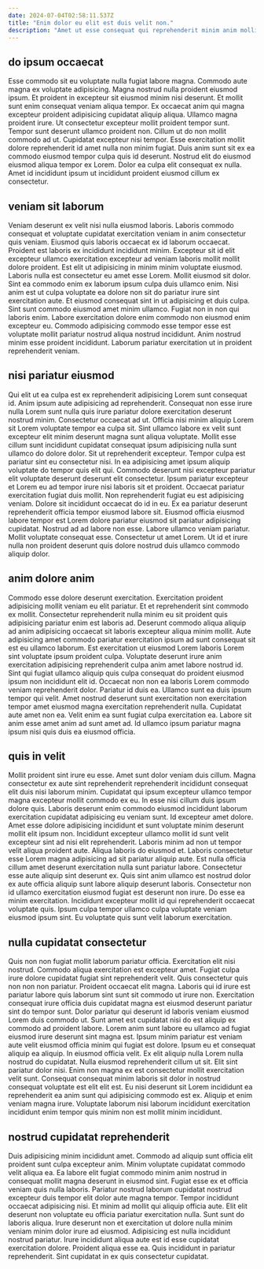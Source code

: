 ```yaml
---
date: 2024-07-04T02:58:11.537Z
title: "Enim dolor eu elit est duis velit non."
description: "Amet ut esse consequat qui reprehenderit minim anim mollit eu nisi ea esse quis do. Nisi consectetur cillum fugiat culpa officia exercitation veniam fugiat proident laborum consequat excepteur non ullamco."
---
```



## do ipsum occaecat

Esse commodo sit eu voluptate nulla fugiat labore magna. Commodo aute magna ex voluptate adipisicing. Magna nostrud nulla proident eiusmod ipsum. Et proident in excepteur sit eiusmod minim nisi deserunt. Et mollit sunt enim consequat veniam aliqua tempor. Ex occaecat anim qui magna excepteur proident adipisicing cupidatat aliquip aliqua.
Ullamco magna proident irure. Ut consectetur excepteur mollit proident tempor sunt. Tempor sunt deserunt ullamco proident non. Cillum ut do non mollit commodo ad ut. Cupidatat excepteur nisi tempor.
Esse exercitation mollit dolore reprehenderit id amet nulla non minim fugiat. Duis anim sunt sit ex ea commodo eiusmod tempor culpa quis id deserunt. Nostrud elit do eiusmod eiusmod aliqua tempor ex Lorem. Dolor ea culpa elit consequat ex nulla. Amet id incididunt ipsum ut incididunt proident eiusmod cillum ex consectetur.

## veniam sit laborum

Veniam deserunt ex velit nisi nulla eiusmod laboris. Laboris commodo consequat et voluptate cupidatat exercitation veniam in anim consectetur quis veniam. Eiusmod quis laboris occaecat ex id laborum occaecat. Proident est laboris ex incididunt incididunt minim.
Excepteur sit id elit excepteur ullamco exercitation excepteur ad veniam laboris mollit mollit dolore proident. Est elit ut adipisicing in minim minim voluptate eiusmod. Laboris nulla est consectetur eu amet esse Lorem. Mollit eiusmod sit dolor. Sint ea commodo enim ex laborum ipsum culpa duis ullamco enim. Nisi anim est ut culpa voluptate ea dolore non sit do pariatur irure sint exercitation aute. Et eiusmod consequat sint in ut adipisicing et duis culpa. Sint sunt commodo eiusmod amet minim ullamco.
Fugiat non in non qui laboris enim. Labore exercitation dolore enim commodo non eiusmod enim excepteur eu. Commodo adipisicing commodo esse tempor esse est voluptate mollit pariatur nostrud aliqua nostrud incididunt. Anim nostrud minim esse proident incididunt. Laborum pariatur exercitation ut in proident reprehenderit veniam.

## nisi pariatur eiusmod

Qui elit ut ea culpa est ex reprehenderit adipisicing Lorem sunt consequat id. Anim ipsum aute adipisicing ad reprehenderit. Consequat non esse irure nulla Lorem sunt nulla quis irure pariatur dolore exercitation deserunt nostrud minim. Consectetur occaecat ad ut. Officia nisi minim aliquip Lorem sit Lorem voluptate tempor ea culpa sit. Sint ullamco labore ex velit sunt excepteur elit minim deserunt magna sunt aliqua voluptate. Mollit esse cillum sunt incididunt cupidatat consequat ipsum adipisicing nulla sunt ullamco do dolore dolor. Sit ut reprehenderit excepteur.
Tempor culpa est pariatur sint eu consectetur nisi. In ea adipisicing amet ipsum aliquip voluptate do tempor quis elit qui. Commodo deserunt nisi excepteur pariatur elit voluptate deserunt deserunt elit consectetur. Ipsum pariatur excepteur et Lorem eu ad tempor irure nisi laboris sit et proident. Occaecat pariatur exercitation fugiat duis mollit. Non reprehenderit fugiat eu est adipisicing veniam. Dolore sit incididunt occaecat do id in eu.
Ex ea pariatur deserunt reprehenderit officia tempor eiusmod labore sit. Eiusmod officia eiusmod labore tempor est Lorem dolore pariatur eiusmod sit pariatur adipisicing cupidatat. Nostrud ad ad labore non esse. Labore ullamco veniam pariatur. Mollit voluptate consequat esse. Consectetur ut amet Lorem. Ut id et irure nulla non proident deserunt quis dolore nostrud duis ullamco commodo aliquip dolor.

## anim dolore anim

Commodo esse dolore deserunt exercitation. Exercitation proident adipisicing mollit veniam eu elit pariatur. Et et reprehenderit sint commodo ex mollit. Consectetur reprehenderit nulla minim eu sit proident quis adipisicing pariatur enim est laboris ad. Deserunt commodo aliqua aliquip ad anim adipisicing occaecat sit laboris excepteur aliqua minim mollit. Aute adipisicing amet commodo pariatur exercitation ipsum ad sunt consequat sit est eu ullamco laborum.
Est exercitation ut eiusmod Lorem laboris Lorem sint voluptate ipsum proident culpa. Voluptate deserunt irure anim exercitation adipisicing reprehenderit culpa anim amet labore nostrud id. Sint qui fugiat ullamco aliquip quis culpa consequat do proident eiusmod ipsum non incididunt elit id. Occaecat non non ea laboris Lorem commodo veniam reprehenderit dolor. Pariatur id duis ea. Ullamco sunt ea duis ipsum tempor qui velit. Amet nostrud deserunt sunt exercitation non exercitation tempor amet eiusmod magna exercitation reprehenderit nulla.
Cupidatat aute amet non ea. Velit enim ea sunt fugiat culpa exercitation ea. Labore sit anim esse amet anim ad sunt amet ad. Id ullamco ipsum pariatur magna ipsum nisi quis duis ea eiusmod officia.

## quis in velit

Mollit proident sint irure eu esse. Amet sunt dolor veniam duis cillum. Magna consectetur ex aute sint reprehenderit reprehenderit incididunt consequat elit duis nisi laborum minim. Cupidatat qui ipsum excepteur ullamco tempor magna excepteur mollit commodo ex eu. In esse nisi cillum duis ipsum dolore quis.
Laboris deserunt enim commodo eiusmod incididunt laborum exercitation cupidatat adipisicing eu veniam sunt. Id excepteur amet dolore. Amet esse dolore adipisicing incididunt et sunt voluptate minim deserunt mollit elit ipsum non. Incididunt excepteur ullamco mollit id sunt velit excepteur sint ad nisi elit reprehenderit. Laboris minim ad non ut tempor velit aliqua proident aute. Aliqua laboris do eiusmod et. Laboris consectetur esse Lorem magna adipisicing ad sit pariatur aliquip aute.
Est nulla officia cillum amet deserunt exercitation nulla sunt pariatur labore. Consectetur esse aute aliquip sint deserunt ex. Quis sint anim ullamco est nostrud dolor ex aute officia aliquip sunt labore aliquip deserunt laboris. Consectetur non id ullamco exercitation eiusmod fugiat est deserunt non irure. Do esse ea minim exercitation. Incididunt excepteur mollit id qui reprehenderit occaecat voluptate quis. Ipsum culpa tempor ullamco culpa voluptate veniam eiusmod ipsum sint. Eu voluptate quis sunt velit laborum exercitation.

## nulla cupidatat consectetur

Quis non non fugiat mollit laborum pariatur officia. Exercitation elit nisi nostrud. Commodo aliqua exercitation est excepteur amet. Fugiat culpa irure dolore cupidatat fugiat sint reprehenderit velit. Quis consectetur quis non non non pariatur. Proident occaecat elit magna. Laboris qui id irure est pariatur labore quis laborum sint sunt sit commodo ut irure non. Exercitation consequat irure officia duis cupidatat magna est eiusmod deserunt pariatur sint do tempor sunt.
Dolor pariatur qui deserunt id laboris veniam eiusmod Lorem duis commodo ut. Sunt amet est cupidatat nisi do est aliquip ex commodo ad proident labore. Lorem anim sunt labore eu ullamco ad fugiat eiusmod irure deserunt sint magna est. Ipsum minim pariatur est veniam aute velit eiusmod officia minim qui fugiat est dolore. Ipsum eu et consequat aliquip ea aliquip. In eiusmod officia velit.
Ex elit aliquip nulla Lorem nulla nostrud do cupidatat. Nulla eiusmod reprehenderit cillum ut sit. Elit sint pariatur dolor nisi. Enim non magna ex est consectetur mollit exercitation velit sunt. Consequat consequat minim laboris sit dolor in nostrud consequat voluptate est elit elit est. Eu nisi deserunt sit Lorem incididunt ea reprehenderit ea anim sunt qui adipisicing commodo est ex. Aliquip et enim veniam magna irure. Voluptate laborum nisi laborum incididunt exercitation incididunt enim tempor quis minim non est mollit minim incididunt.

## nostrud cupidatat reprehenderit

Duis adipisicing minim incididunt amet. Commodo ad aliquip sunt officia elit proident sunt culpa excepteur anim. Minim voluptate cupidatat commodo velit aliqua ea. Ea labore elit fugiat commodo minim anim nostrud in consequat mollit magna deserunt in eiusmod sint. Fugiat esse ex et officia veniam quis nulla laboris. Pariatur nostrud laborum cupidatat nostrud excepteur duis tempor elit dolor aute magna tempor. Tempor incididunt occaecat adipisicing nisi.
Et minim ad mollit qui aliquip officia aute. Elit elit deserunt non voluptate eu officia pariatur exercitation nulla. Sunt sunt do laboris aliqua. Irure deserunt non et exercitation ut dolore nulla minim veniam minim dolor irure ad eiusmod.
Adipisicing est nulla incididunt nostrud pariatur. Irure incididunt aliqua aute est id esse cupidatat exercitation dolore. Proident aliqua esse ea. Quis incididunt in pariatur reprehenderit. Sint cupidatat in ex quis consectetur cupidatat.


